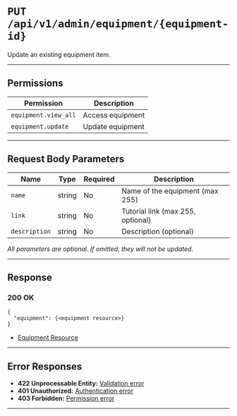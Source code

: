 # `PUT /api/v1/admin/equipment/{equipment-id}`

Update an existing equipment item.


---

## Permissions
| Permission            | Description         |
|-----------------------|---------------------|
| `equipment.view_all`  | Access equipment    |
| `equipment.update`    | Update equipment    |

---

## Request Body Parameters
| Name           | Type    | Required | Description                        |
|----------------|---------|----------|------------------------------------|
| `name`         | string  | No       | Name of the equipment (max 255)    |
| `link`         | string  | No       | Tutorial link (max 255, optional)  |
| `description`  | string  | No       | Description (optional)             |

*All parameters are optional. If omitted, they will not be updated.*

---

## Response

### 200 OK
```
{
  "equipment": {<equipment resource>}
}
```
- [Equipment Resource](equipment_resource.md)

---

## Error Responses
- **422 Unprocessable Entity:** [Validation error](../../_globals/validation-errors.md)
- **401 Unauthorized:** [Authentication error](../../_globals/authentication-errors.md)
- **403 Forbidden:** [Permission error](../../_globals/permission-errors.md)

---
